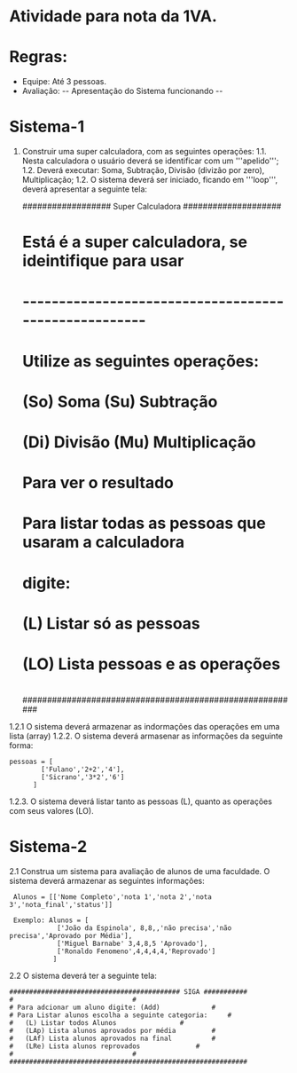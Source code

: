 Atividade para nota da 1VA.
==========================

Regras:
======

- Equipe: Até 3 pessoas.
- Avaliação:
-- Apresentação do Sistema funcionando
-- 


Sistema-1
=========

1. Construir uma super calculadora, com as seguintes operações:
1.1. Nesta calculadora o usuário deverá se identificar com um '''apelido''';
1.2. Deverá executar: Soma, Subtração, Divisão (divizão por zero), Multiplicação;
1.2. O sistema deverá ser iniciado, ficando em '''loop''', deverá apresentar a seguinte tela:

	################## Super Calculadora ####################
	#							#
	# Está é a super calculadora, se ideintifique para usar	#
	# ----------------------------------------------------- #
	#							#	
	# Utilize as seguintes operações: 			#
	#	(So) Soma		(Su) Subtração		#
	#	(Di) Divisão		(Mu) Multiplicação	#
	#							#
	#	Para ver o resultado				#
	#							#
	# Para listar todas as pessoas que usaram a calculadora #
	# digite:						#
	# 	(L) Listar só as pessoas			#
	#	(LO) Lista pessoas e as operações		#
	#							#
	#########################################################
 
1.2.1 O sistema deverá armazenar as indormações das operações em uma lista (array)
1.2.2. O sistema deverá armasenar as informações da seguinte forma: 

	pessoas = [
			['Fulano','2+2','4'],
			['Sicrano','3*2','6']
		  ]

1.2.3. O sistema deverá listar tanto as pessoas (L), quanto as operações com seus valores (LO).


Sistema-2
=========

2.1 Construa um sistema para avaliação de alunos de uma faculdade. O sistema deverá armazenar 
as seguintes informações:

	 Alunos = [['Nome Completo','nota 1','nota 2','nota 3','nota_final','status']]

	 Exemplo: Alunos = [
				['João da Espinola', 8,8,,'não precisa','não precisa','Aprovado por Média'],
				['Miguel Barnabe' 3,4,8,5 'Aprovado'],
				['Ronaldo Fenomeno',4,4,4,4,'Reprovado']
			   ]

2.2 O sistema deverá ter a seguinte tela:

	########################################### SIGA ###########
	#							   #
	# Para adcionar um aluno digite: (Add)		   	   #
	# Para Listar alunos escolha a seguinte categoria:	   #
	#	(L) Listar todos Alunos				   #
	#	(LAp) Lista alunos aprovados por média		   #
	#	(LAf) Lista alunos aprovados na final		   #
	#	(LRe) Lista alunos reprovados			   #
	#							   #
	############################################################

